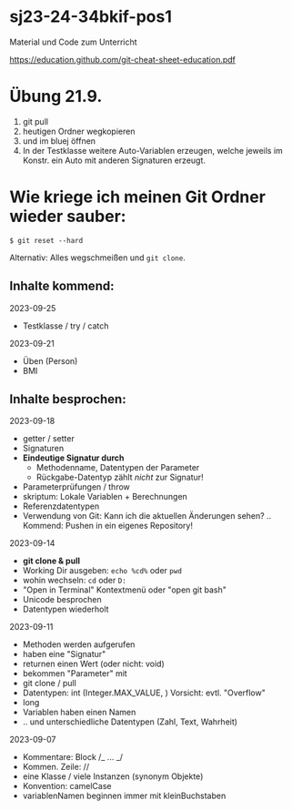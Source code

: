 # sj23-24-34bkif-pos1

Material und Code zum Unterricht

https://education.github.com/git-cheat-sheet-education.pdf

# Übung 21.9.

1) git pull
2) heutigen Ordner wegkopieren
3) und im bluej öffnen
4) In der Testklasse weitere Auto-Variablen erzeugen, welche jeweils im Konstr.
ein Auto mit anderen Signaturen erzeugt.


# Wie kriege ich meinen Git Ordner wieder sauber:

```
$ git reset --hard
```

Alternativ: Alles wegschmeißen und `git clone`.

## Inhalte kommend:

2023-09-25

-   Testklasse / try / catch

2023-09-21

-   Üben (Person)
-   BMI

## Inhalte besprochen:

2023-09-18

-   getter / setter
-   Signaturen
-   **Eindeutige Signatur durch**
    -   Methodenname, Datentypen der Parameter
    -   Rückgabe-Datentyp zählt _nicht_ zur Signatur!
-   Parameterprüfungen / throw
-   skriptum: Lokale Variablen + Berechnungen
-   Referenzdatentypen
-   Verwendung von Git: Kann ich die aktuellen Änderungen sehen? .. Kommend:
    Pushen in ein eigenes Repository!

2023-09-14

-   **git clone & pull**
-   Working Dir ausgeben: `echo %cd%` oder `pwd`
-   wohin wechseln: `cd` oder `D:`
-   "Open in Terminal" Kontextmenü oder "open git bash"
-   Unicode besprochen
-   Datentypen wiederholt

2023-09-11

-   Methoden werden aufgerufen
-   haben eine "Signatur"
-   returnen einen Wert (oder nicht: void)
-   bekommen "Parameter" mit
-   git clone / pull
-   Datentypen: int (Integer.MAX_VALUE, ) Vorsicht: evtl. "Overflow"
-   long
-   Variablen haben einen Namen
-   .. und unterschiedliche Datentypen (Zahl, Text, Wahrheit)

2023-09-07

-   Kommentare: Block /_ ... _/
-   Kommen. Zeile: //
-   eine Klasse / viele Instanzen (synonym Objekte)
-   Konvention: camelCase
-   variablenNamen beginnen immer mit kleinBuchstaben
